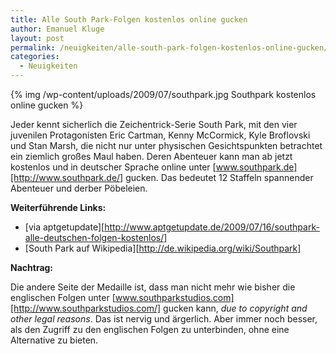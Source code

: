 ```yaml
---
title: Alle South Park-Folgen kostenlos online gucken
author: Emanuel Kluge
layout: post
permalink: /neuigkeiten/alle-south-park-folgen-kostenlos-online-gucken/
categories:
  - Neuigkeiten
---
```


{% img /wp-content/uploads/2009/07/southpark.jpg Southpark kostenlos online gucken %}

Jeder kennt sicherlich die Zeichentrick-Serie South Park, mit den vier juvenilen Protagonisten Eric Cartman, Kenny McCormick, Kyle Broflovski und Stan Marsh, die nicht nur unter physischen Gesichtspunkten betrachtet ein ziemlich großes Maul haben. Deren Abenteuer kann man ab jetzt kostenlos und in deutscher Sprache online unter [www.southpark.de][http://www.southpark.de/] gucken. Das bedeutet 12 Staffeln spannender Abenteuer und derber Pöbeleien.

**Weiterführende Links:**

 * [via aptgetupdate][http://www.aptgetupdate.de/2009/07/16/southpark-alle-deutschen-folgen-kostenlos/]
 * [South Park auf Wikipedia][http://de.wikipedia.org/wiki/Southpark]

**Nachtrag:**

Die andere Seite der Medaille ist, dass man nicht mehr wie bisher die englischen Folgen unter [www.southparkstudios.com][http://www.southparkstudios.com/] gucken kann, *due to copyright and other legal reasons*. Das ist nervig und ärgerlich. Aber immer noch besser, als den Zugriff zu den englischen Folgen zu unterbinden, ohne eine Alternative zu bieten.
